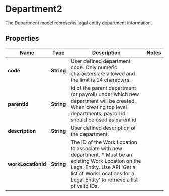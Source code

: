 

# Department2

The Department model represents legal entity department information.

## Properties

| Name | Type | Description | Notes |
|------------ | ------------- | ------------- | -------------|
|**code** | **String** | User defined department code. Only numeric characters are allowed and the limit is 14 characters. |  |
|**parentId** | **String** | Id of the parent department (or payroll) under which new department will be created. When creating top level departments, payroll id should be used as parent id |  |
|**description** | **String** | User defined description of the department. |  |
|**workLocationId** | **String** | The ID of the Work Location to associate with new department.  * Must be an existing Work Location on the Legal Entity. Use API &#39;Get a list of Work Locations for a Legal Entity&#39; to retrieve a list of valid IDs.               |  |



